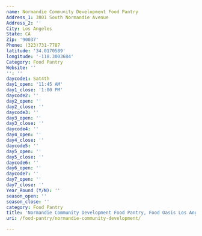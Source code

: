 ```yaml
---
name: Normandie Community Development Food Pantry
Address_1: 3801 South Normandie Avenue
Address_2: ''
City: Los Angeles
State: CA
Zip: '90037'
Phone: (323)731-7787
latitude: '34.0170589'
longitude: '-118.3003684'
Category: Food Pantry
Website: ''
'': ''
daycode1: Sat4th
day1_open: '11:45 AM'
day1_close: '1:00 PM'
daycode2: ''
day2_open: ''
day2_close: ''
daycode3: ''
day3_open: ''
day3_close: ''
daycode4: ''
day4_open: ''
day4_close: ''
daycode5: ''
day5_open: ''
day5_close: ''
daycode6: ''
day6_open: ''
daycode7: ''
day7_open: ''
day7_close: ''
Year_Round (Y/N): ''
season_open: ''
season_close: ''
category: Food Pantry
title: 'Normandie Community Development Food Pantry, Food Oasis Los Angeles'
uri: /food-pantry/normandie-community-development/

---
```

